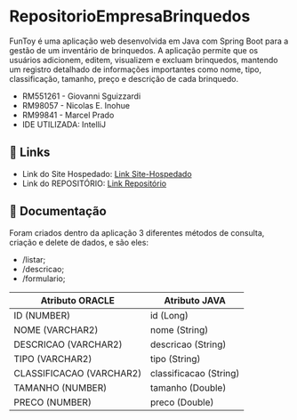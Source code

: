 # RepositorioEmpresaBrinquedos
FunToy é uma aplicação web desenvolvida em Java com Spring Boot para a gestão de um inventário de brinquedos. A aplicação permite que os usuários adicionem, editem, visualizem e excluam brinquedos, mantendo um registro detalhado de informações importantes como nome, tipo, classificação, tamanho, preço e descrição de cada brinquedo.

- RM551261 - Giovanni Sguizzardi
- RM98057 - Nicolas E. Inohue
- RM99841 - Marcel Prado
- IDE UTILIZADA: IntelliJ

## 🔗 Links
- Link do Site Hospedado: [Link Site-Hospedado](https://repositoriobrinquedos.onrender.com/)
- Link do REPOSITÓRIO: [Link Repositório](https://github.com/GiovanniSguizzardi/RepositorioEmpresaBrinquedos.git)

## 📜 Documentação
Foram criados dentro da aplicação 3 diferentes métodos de consulta, criação e delete de dados, e são eles:
- /listar; 
- /descricao;
- /formulario;

| Atributo ORACLE            | Atributo JAVA          |
| -------------------------- | ---------------------- |
| ID (NUMBER)                | id (Long)              |
| NOME (VARCHAR2)            | nome (String)          |
| DESCRICAO (VARCHAR2)       | descricao (String)     |
| TIPO (VARCHAR2)            | tipo (String)          |
| CLASSIFICACAO (VARCHAR2)   | classificacao (String) |
| TAMANHO (NUMBER)           | tamanho (Double)       |
| PRECO (NUMBER)             | preco (Double)         |
